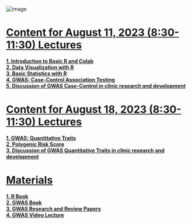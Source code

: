 ![image](https://github.com/luuloi/GWAS_Introduction_2023/assets/9794812/cca09b37-d229-4375-88f5-d491efee43f4)
# [**Content for August 11, 2023 (8:30-11:30) Lectures**](https://github.com/luuloi/GWAS_Introduction_2023/blob/96a5c89b21d302ca71b8299f54732e639518d1fc/introduction_to_GWAS.pptx) 
[**1. Introduction to Basic R and Colab**](https://github.com/luuloi/GWAS_Introduction_2023/blob/83eed97d61857131393b3d209e086e1d4696a68c/01_Basic_R.ipynb) \
[**2. Data Visualization with R**](https://github.com/luuloi/GWAS_Introduction_2023/blob/712aa0512856f09e0b7a30e2289fea25ec98e4d8/02_Data_Visualization.ipynb) \
[**3. Basic Statistics with R**](https://github.com/luuloi/GWAS_Introduction_2023/blob/712aa0512856f09e0b7a30e2289fea25ec98e4d8/03_Statistics.ipynb) \
[**4. GWAS: Case-Control Association Testing**](https://github.com/luuloi/GWAS_Introduction_2023/blob/712aa0512856f09e0b7a30e2289fea25ec98e4d8/04_GWAS_Case_Control_Associatetion_Testing.ipynb) \
[**5. Discussion of GWAS Case-Control in clinic research and development**](https://github.com/luuloi/GWAS_Introduction_2023/blob/96a5c89b21d302ca71b8299f54732e639518d1fc/introduction_to_GWAS.pptx)

# [**Content for August 18, 2023 (8:30-11:30) Lectures**](https://github.com/luuloi/GWAS_Introduction_2023/blob/96a5c89b21d302ca71b8299f54732e639518d1fc/introduction_to_GWAS.pptx) 
[**1. GWAS: Quantitative Traits**](https://github.com/luuloi/GWAS_Introduction_2023/blob/603169a8886f949a166f9cc02c33d3614630e721/05_GWAS_Quantitative_Traits.ipynb) \
[**2. Polygenic Risk Score**](https://github.com/luuloi/GWAS_Introduction_2023/blob/603169a8886f949a166f9cc02c33d3614630e721/06_PolygenicRiskScore.ipynb) \
[**3. Discussion of GWAS Quantitative Traits in clinic research and development**](https://github.com/luuloi/GWAS_Introduction_2023/blob/96a5c89b21d302ca71b8299f54732e639518d1fc/introduction_to_GWAS.pptx)

# [**Materials**](https://github.com/luuloi/GWAS_Introduction_2023/tree/d3440cd40a3b9ddbb3abe0e342e4b263ad2df223/Materials)
[**1. R Book**](https://github.com/luuloi/GWAS_Introduction_2023/tree/d3440cd40a3b9ddbb3abe0e342e4b263ad2df223/Materials/book/R) \
[**2. GWAS Book**](https://github.com/luuloi/GWAS_Introduction_2023/tree/619b67ba402c76304ae4a12af78e26ba8632d1a8/Materials/book/GWAS) \
[**3. GWAS Research and Review Papers**](https://github.com/luuloi/GWAS_Introduction_2023/tree/619b67ba402c76304ae4a12af78e26ba8632d1a8/Materials/Papers) \
[**4. GWAS Video Lecture**](https://www.youtube.com/watch?v=Tnsa_1wZroI&list=PLXtgXP89Tyn92OdScNIYBUBI8DNCFCCN4&index=2)
